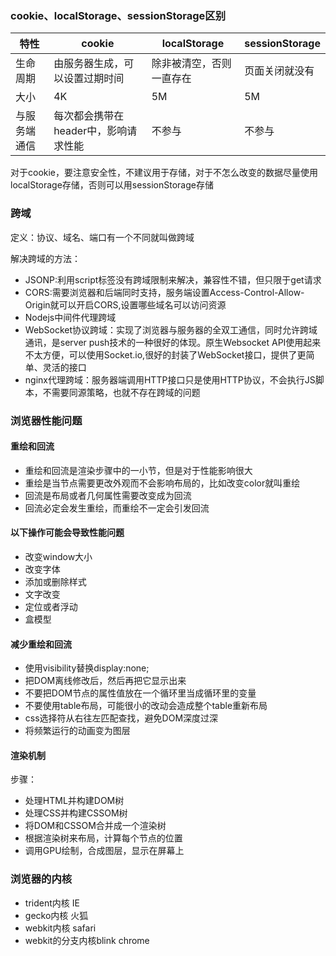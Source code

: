 ### cookie、localStorage、sessionStorage区别 ###

| 特性 | cookie | localStorage | sessionStorage |
|------|-------|------------|:-------------|
|生命周期|由服务器生成，可以设置过期时间|除非被清空，否则一直存在|页面关闭就没有|
|大小  | 4K  | 5M  |  5M  |
|与服务端通信|每次都会携带在header中，影响请求性能|不参与|不参与|

对于cookie，要注意安全性，不建议用于存储，对于不怎么改变的数据尽量使用localStorage存储，否则可以用sessionStorage存储

### 跨域 ###

定义：协议、域名、端口有一个不同就叫做跨域

解决跨域的方法：
- JSONP:利用script标签没有跨域限制来解决，兼容性不错，但只限于get请求
- CORS:需要浏览器和后端同时支持，服务端设置Access-Control-Allow-Origin就可以开启CORS,设置哪些域名可以访问资源
- Nodejs中间件代理跨域
- WebSocket协议跨域：实现了浏览器与服务器的全双工通信，同时允许跨域通讯，是server push技术的一种很好的体现。原生Websocket API使用起来不太方便，可以使用Socket.io,很好的封装了WebSocket接口，提供了更简单、灵活的接口
- nginx代理跨域：服务器端调用HTTP接口只是使用HTTP协议，不会执行JS脚本，不需要同源策略，也就不存在跨域的问题

### 浏览器性能问题 ###

#### 重绘和回流 ####
- 重绘和回流是渲染步骤中的一小节，但是对于性能影响很大
- 重绘是当节点需要更改外观而不会影响布局的，比如改变color就叫重绘
- 回流是布局或者几何属性需要改变成为回流
- 回流必定会发生重绘，而重绘不一定会引发回流

#### 以下操作可能会导致性能问题 ####
- 改变window大小
- 改变字体
- 添加或删除样式
- 文字改变
- 定位或者浮动
- 盒模型

#### 减少重绘和回流 ####
- 使用visibility替换display:none;
- 把DOM离线修改后，然后再把它显示出来
- 不要把DOM节点的属性值放在一个循环里当成循环里的变量
- 不要使用table布局，可能很小的改动会造成整个table重新布局
- css选择符从右往左匹配查找，避免DOM深度过深
- 将频繁运行的动画变为图层


#### 渲染机制 ####

步骤：
- 处理HTML并构建DOM树
- 处理CSS并构建CSSOM树
- 将DOM和CSSOM合并成一个渲染树
- 根据渲染树来布局，计算每个节点的位置
- 调用GPU绘制，合成图层，显示在屏幕上

### 浏览器的内核
- trident内核 IE
- gecko内核 火狐
- webkit内核 safari
- webkit的分支内核blink chrome